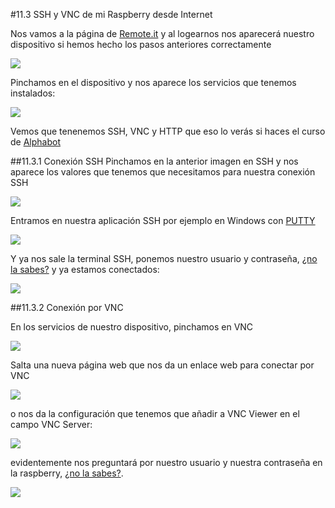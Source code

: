 #11.3 SSH y VNC de mi Raspberry desde Internet

Nos vamos a la página de [Remote.it](https://remote.it/) y al logearnos nos aparecerá nuestro dispositivo si hemos hecho los pasos anteriores correctamente

![](/assets/remoteit1.jpg)

Pinchamos en el dispositivo y nos aparece los servicios que tenemos instalados:

![](/assets/remoteit2.jpg)

Vemos que tenenemos SSH, VNC y HTTP que eso lo verás si haces el curso de [Alphabot](https://catedu.gitbooks.io/alphabot/content/)

##11.3.1 Conexión SSH
Pinchamos en la anterior imagen en SSH y nos aparece los valores que tenemos que necesitamos para nuestra conexión SSH

![](/assets/remoteit-ssh.jpg)

Entramos en nuestra aplicación SSH por ejemplo en Windows con [PUTTY](https://www.putty.org/)

![](/assets/remoteit-ssh-1.jpg)

Y ya nos sale la terminal SSH, ponemos nuestro usuario y contraseña, [¿no la sabes?](/6-cambiar-usuario-y-contrasena.md) y ya estamos conectados:

![](/assets/remoteit-ssh-2.jpg)

##11.3.2 Conexión por VNC 

En los servicios de nuestro dispositivo, pinchamos en VNC

![](/assets/remoteit2.jpg)

Salta una nueva página web que nos da un enlace web para conectar por VNC

![](/assets/remote-it-vnc2.jpg)

  o nos da la configuración que tenemos que añadir a VNC Viewer en el campo VNC Server:

![](/assets/remote-it-vnc.jpg)

evidentemente nos preguntará por nuestro usuario y nuestra contraseña en la raspberry, [¿no la sabes?](/6-cambiar-usuario-y-contrasena.md).

![](/assets/remote-it-vnc3.jpg)
